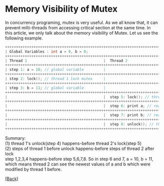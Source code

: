 # Memory Visibility of Mutex   
In concurrency programing, mutex is very useful. As we all know that, it can prevent milti-threads from accessing critical section at the same time. In this article, we only talk about the memory visibility of Mutex. Let us see the following example.  
```c++
++++++++++++++++++++++++++++++++++++++++++++++++++++++++++++++++++++++++++++++++++++++++++++++++  
| Global Variables : int a = 0, b = 0;                                                         |  
++++++++++++++++++++++++++++++++++++++++++++++++++++++++++++++++++++++++++++++++++++++++++++++++  
| Thread 1                                   |  Thread 2                                       |   
++++++++++++++++++++++++++++++++++++++++++++++++++++++++++++++++++++++++++++++++++++++++++++++++  
| step 1: a = 10; // global variable         |                                                 |   
++++++++++++++++++++++++++++++++++++++++++++++++++++++++++++++++++++++++++++++++++++++++++++++++  
| step 2: lock(); // thread 1 lock mutex     |                                                 |   
++++++++++++++++++++++++++++++++++++++++++++++++++++++++++++++++++++++++++++++++++++++++++++++++  
| step 3: b = 11; // global variable         |                                                 |  
++++++++++++++++++++++++++++++++++++++++++++++++++++++++++++++++++++++++++++++++++++++++++++++++  
|                                            |  step 5: lock(); // thread 2 lock mutex         |  
++++++++++++++++++++++++++++++++++++++++++++++++++++++++++++++++++++++++++++++++++++++++++++++++  
|                                            |  step 6: print a; // read a, a = 10             |  
++++++++++++++++++++++++++++++++++++++++++++++++++++++++++++++++++++++++++++++++++++++++++++++++  
|                                            |  step 7: print b; // read b, b = 11             |  
++++++++++++++++++++++++++++++++++++++++++++++++++++++++++++++++++++++++++++++++++++++++++++++++  
|                                            |  step 8: unlock(); // thread 2 unlock mutex     |  
++++++++++++++++++++++++++++++++++++++++++++++++++++++++++++++++++++++++++++++++++++++++++++++++  
```
Summary:  
(1) thread 1's unlock(step 4) happens-before thread 2's lock(step 5)  
(2) steps of thread 1 before unlock happens-before steps of thread 2 after lock  
    step 1,2,3,4 happens-before step 5,6,7,8. So in step 6 and 7, a = 10, b = 11, which means thread 2 can see the newest values of a and b which were modified by thread 1 before.  

[\[Back\]](https://github.com/Hankin-Liu/hankin.github.io/blob/master/concurrency/Concurrency.md)
